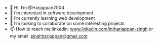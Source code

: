 - 👋 Hi, I’m @Harjappan2004
- 👀 I’m interested in software development
- 🌱 I’m currently learning web development
- 💞️ I’m looking to collaborate on some interesting projects
- 📫 How to reach me linkedin: www.linkedin.com/in/harjappan-singh or my email: singhharjappan@gmail.com

<!---
Harjappan2004/Harjappan2004 is a ✨ special ✨ repository because its `README.md` (this file) appears on your GitHub profile.
You can click the Preview link to take a look at your changes.
--->
